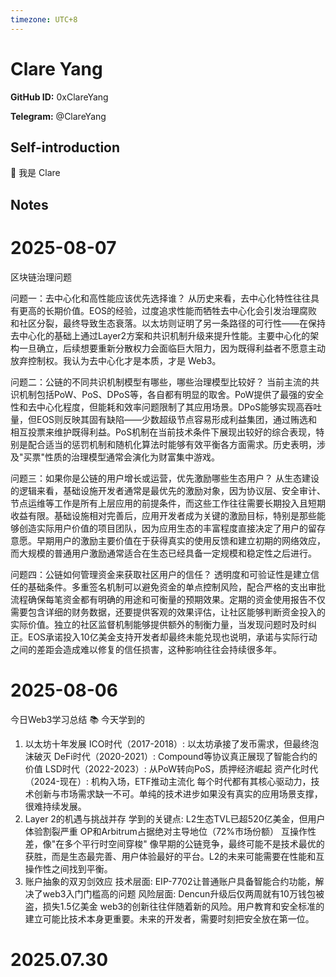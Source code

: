 ```yaml
---
timezone: UTC+8
---
```


# Clare Yang

**GitHub ID:** 0xClareYang

**Telegram:** @ClareYang

## Self-introduction

👋 我是 Clare

## Notes

<!-- Content_START -->
# 2025-08-07

区块链治理问题

问题一：去中心化和高性能应该优先选择谁？
从历史来看，去中心化特性往往具有更高的长期价值。EOS的经验，过度追求性能而牺牲去中心化会引发治理腐败和社区分裂，最终导致生态衰落。以太坊则证明了另一条路径的可行性——在保持去中心化的基础上通过Layer2方案和共识机制升级来提升性能。主要中心化的架构一旦确立，后续想要重新分散权力会面临巨大阻力，因为既得利益者不愿意主动放弃控制权。我认为去中心化才是本质，才是 Web3。

问题二：公链的不同共识机制模型有哪些，哪些治理模型比较好？
当前主流的共识机制包括PoW、PoS、DPoS等，各自都有明显的取舍。PoW提供了最强的安全性和去中心化程度，但能耗和效率问题限制了其应用场景。DPoS能够实现高吞吐量，但EOS则反映其固有缺陷——少数超级节点容易形成利益集团，通过贿选和相互投票来维护既得利益。PoS机制在当前技术条件下展现出较好的综合表现，特别是配合适当的惩罚机制和随机化算法时能够有效平衡各方面需求。历史表明，涉及"买票"性质的治理模型通常会演化为财富集中游戏。

问题三：如果你是公链的用户增长或运营，优先激励哪些生态用户？
从生态建设的逻辑来看，基础设施开发者通常是最优先的激励对象，因为协议层、安全审计、节点运维等工作是所有上层应用的前提条件，而这些工作往往需要长期投入且短期收益有限。基础设施相对完善后，应用开发者成为关键的激励目标，特别是那些能够创造实际用户价值的项目团队，因为应用生态的丰富程度直接决定了用户的留存意愿。早期用户的激励主要价值在于获得真实的使用反馈和建立初期的网络效应，而大规模的普通用户激励通常适合在生态已经具备一定规模和稳定性之后进行。

问题四：公链如何管理资金来获取社区用户的信任？
透明度和可验证性是建立信任的基础条件。多重签名机制可以避免资金的单点控制风险，配合严格的支出审批流程确保每笔资金都有明确的用途和可衡量的预期效果。定期的资金使用报告不仅需要包含详细的财务数据，还要提供客观的效果评估，让社区能够判断资金投入的实际价值。独立的社区监督机制能够提供额外的制衡力量，当发现问题时及时纠正。EOS承诺投入10亿美金支持开发者却最终未能兑现也说明，承诺与实际行动之间的差距会造成难以修复的信任损害，这种影响往往会持续很多年。

# 2025-08-06

今日Web3学习总结
📚 今天学到的
1. 以太坊十年发展
ICO时代（2017-2018）: 以太坊承接了发币需求，但最终泡沫破灭 
DeFi时代（2020-2021）: Compound等协议真正展现了智能合约的价值 
LSD时代（2022-2023）: 从PoW转向PoS，质押经济崛起 
资产化时代（2024-现在）: 机构入场，ETF推动主流化 
每个时代都有其核心驱动力，技术创新与市场需求缺一不可。单纯的技术进步如果没有真实的应用场景支撑，很难持续发展。
2. Layer 2的机遇与挑战并存
学到的关键点:
L2生态TVL已超520亿美金，但用户体验割裂严重 
OP和Arbitrum占据绝对主导地位（72%市场份额） 
互操作性差，像"在多个平行时空间穿梭" 
像早期的公链竞争，最终可能不是技术最优的获胜，而是生态最完善、用户体验最好的平台。L2的未来可能需要在性能和互操作性之间找到平衡。
3. 账户抽象的双刃剑效应
技术层面: EIP-7702让普通账户具备智能合约功能，解决了web3入门门槛高的问题 风险层面: Dencun升级后仅两周就有10万钱包被盗，损失1.5亿美金
web3的创新往往伴随着新的风险。用户教育和安全标准的建立可能比技术本身更重要。未来的开发者，需要时刻把安全放在第一位。

# 2025.07.30


<!-- Content_END -->

